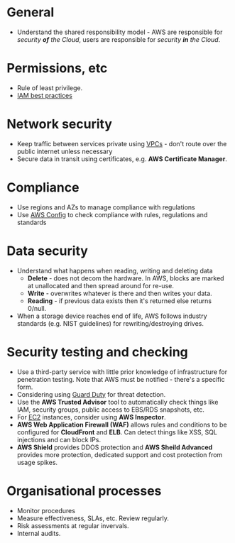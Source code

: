 # General

* Understand the shared responsibility model - AWS are responsible for _security **of** the Cloud_, users are responsible for _security **in** the Cloud_.

# Permissions, etc

* Rule of least privilege.
* [IAM best practices](../IAM.md)

# Network security

* Keep traffic between services private using [VPCs](../VPC.md) - don't route over the public internet unless necessary
* Secure data in transit using certificates, e.g. **AWS Certificate Manager**.

# Compliance

* Use regions and AZs to manage compliance with regulations
* Use [AWS Config](../Config.md) to check compliance with rules, regulations and standards

# Data security

* Understand what happens when reading, writing and deleting data
  * **Delete** - does not decom the hardware. In AWS, blocks are marked at unallocated and then spread around for re-use.
  * **Write** - overwrites whatever is there and then writes your data.
  * **Reading** - if previous data exists then it's returned else returns 0/null.
* When a storage device reaches end of life, AWS follows industry standards (e.g. NIST guidelines) for rewriting/destroying drives.

# Security testing and checking

* Use a third-party service with little prior knowledge of infrastructure for penetration testing. Note that AWS must be notified - there's a specific form.
* Considering using [Guard Duty](./GuardDuty.md) for threat detection.
* Use the **AWS Trusted Advisor** tool to automatically check things like IAM, security groups, public access to EBS/RDS snapshots, etc.
* For [EC2](../EC2.md) instances, consider using __AWS Inspector__.
* **AWS Web Application Firewall (WAF)** allows rules and conditions to be configured for **CloudFront** and **ELB**. Can detect things like XSS, SQL injections and can block IPs.
* **AWS Shield** provides DDOS protection and **AWS Sheild Advanced** provides more protection, dedicated support and cost protection from usage spikes.

# Organisational processes

* Monitor procedures
* Measure effectiveness, SLAs, etc. Review regularly.
* Risk assessments at regular invervals.
* Internal audits.